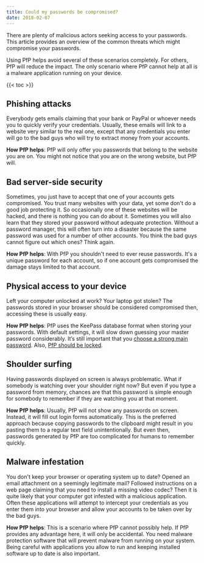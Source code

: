 ```yaml
---
title: Could my passwords be compromised?
date: 2018-02-07
---
```


There are plenty of malicious actors seeking access to your passwords. This article provides an overview of the common threats which might compromise your passwords.

Using PfP helps avoid several of these scenarios completely. For others, PfP will reduce the impact. The only scenario where PfP cannot help at all is a malware application running on your device.

{{< toc >}}

## Phishing attacks

Everybody gets emails claiming that your bank or PayPal or whoever needs you to quickly verify your credentials. Usually, these emails will link to a website very similar to the real one, except that any credentials you enter will go to the bad guys who will try to extract money from your accounts.

**How PfP helps**: PfP will only offer you passwords that belong to the website you are on. You might not notice that you are on the wrong website, but PfP will.

## Bad server-side security

Sometimes, you just have to accept that one of your accounts gets compromised. You trust many websites with your data, yet some don't do a good job protecting it. So occasionally one of these websites will be hacked, and there is nothing you can do about it. Sometimes you will also learn that they stored your password without adequate protection. Without a password manager, this will often turn into a disaster because the same password was used for a number of other accounts. You think the bad guys cannot figure out which ones? Think again.

**How PfP helps**: With PfP you shouldn't need to ever reuse passwords. It's a unique password for each account, so if one account gets compromised the damage stays limited to that account.

## Physical access to your device

Left your computer unlocked at work? Your laptop got stolen? The passwords stored in your browser should be considered compromised then, accessing these is usually easy.

**How PfP helps**: PfP uses the KeePass database format when storing your passwords. With default settings, it will slow down guessing your master password considerably. It’s still important that you [choose a strong main password](/documentation/choosing-main-password/#how-to-choose-a-truly-strong-password). Also, [PfP should be locked](/documentation/autolock/).

## Shoulder surfing

Having passwords displayed on screen is always problematic. What if somebody is watching over your shoulder right now? But even if you type a password from memory, chances are that this password is simple enough for somebody to remember if they are watching you at that moment.

**How PfP helps**: Usually, PfP will not show any passwords on screen. Instead, it will fill out login forms automatically. This is the preferred approach because copying passwords to the clipboard might result in you pasting them to a regular text field unintentionally. But even then, passwords generated by PfP are too complicated for humans to remember quickly.

## Malware infestation

You don't keep your browser or operating system up to date? Opened an email attachment on a seemingly legitimate mail? Followed instructions on a web page claiming that you need to install a missing video codec? Then it is quite likely that your computer got infested with a malicious application. Often these applications will attempt to intercept your credentials as you enter them into your browser and allow your accounts to be taken over by the bad guys.

**How PfP helps**: This is a scenario where PfP cannot possibly help. If PfP provides any advantage here, it will only be accidental. You need malware protection software that will prevent malware from running on your system. Being careful with applications you allow to run and keeping installed software up to date is also important.
